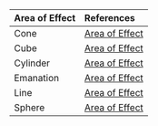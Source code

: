 | Area of Effect | References |
|:-----|:----------|
| Cone | [Area of Effect](https://lolindhir.github.io/PnP/rules/glossary/aoe) |
| Cube | [Area of Effect](https://lolindhir.github.io/PnP/rules/glossary/aoe) |
| Cylinder | [Area of Effect](https://lolindhir.github.io/PnP/rules/glossary/aoe) |
| Emanation | [Area of Effect](https://lolindhir.github.io/PnP/rules/glossary/aoe) |
| Line | [Area of Effect](https://lolindhir.github.io/PnP/rules/glossary/aoe) |
| Sphere | [Area of Effect](https://lolindhir.github.io/PnP/rules/glossary/aoe) |
